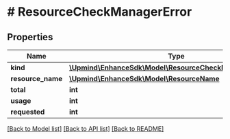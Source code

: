 # # ResourceCheckManagerError

## Properties

Name | Type | Description | Notes
------------ | ------------- | ------------- | -------------
**kind** | [**\Upmind\EnhanceSdk\Model\ResourceCheckManagerErrorKind**](ResourceCheckManagerErrorKind.md) |  |
**resource_name** | [**\Upmind\EnhanceSdk\Model\ResourceName**](ResourceName.md) |  |
**total** | **int** |  |
**usage** | **int** |  |
**requested** | **int** |  |

[[Back to Model list]](../../README.md#models) [[Back to API list]](../../README.md#endpoints) [[Back to README]](../../README.md)
